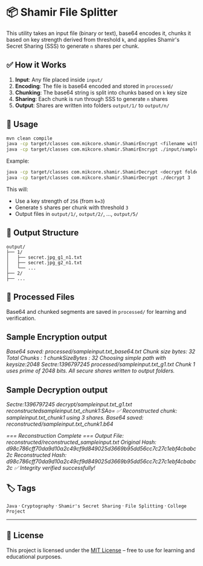 # 📦 Shamir File Splitter

This utility takes an input file (binary or text), base64 encodes it, chunks it based on key strength derived from threshold `k`, and applies Shamir's Secret Sharing (SSS) to generate `n` shares per chunk.

## ✅ How it Works

1. **Input**: Any file placed inside `input/`
2. **Encoding**: The file is base64 encoded and stored in `processed/`
3. **Chunking**: The base64 string is split into chunks based on `k` key size
4. **Sharing**: Each chunk is run through SSS to generate `n` shares
5. **Output**: Shares are written into folders `output/1/` to `output/n/`

## 🚀 Usage

```bash
mvn clean compile
java -cp target/classes com.mikcore.shamir.ShamirEncrypt <filename with path> <k> <n>
java -cp target/classes com.mikcore.shamir.ShamirEncrypt ./input/sampleinput.txt 256 3 5


```

Example:

```bash
java -cp target/classes com.mikcore.shamir.ShamirDecrypt <decrypt folder> <k>
java -cp target/classes com.mikcore.shamir.ShamirDecrypt ./decrypt 3
```

This will:

- Use a key strength of `256` (from `k=3`)
- Generate `5` shares per chunk with threshold `3`
- Output files in `output/1/`, `output/2/`, ..., `output/5/`

## 📂 Output Structure

```structured text
output/
├── 1/
│   ├── secret.jpg_g1_n1.txt
│   ├── secret.jpg_g2_n1.txt
│   └── ...
├── 2/
├── ...
```

## 📁 Processed Files

Base64 and chunked segments are saved in `processed/` for learning and verification.

## Sample Encryption output

*Base64 saved: processed/sampleinput.txt_base64.txt*
*Chunk size bytes: 32*
*Total Chunks : 1*
*chunkSizeBytes : 32*
*Choosing simple path with keysize:2048*
*Sectre:1396797245 processed/sampleinput.txt_g1.txt*
*Chunk 1 uses prime of 2048 bits.*
*All secure shares written to output folders.*

## Sample Decryption output

*Sectre:1396797245 decrypt/sampleinput.txt_g1.txt*
*reconstructedsampleinput.txt_chunk1:SAo=*
*✅ Reconstructed chunk: sampleinput.txt_chunk1 using 3 shares. Base64 saved: reconstructed/sampleinput.txt_chunk1.b64*

*=== Reconstruction Complete ===*
*Output File: reconstructed/reconstructed_sampleinput.txt*
*Original Hash: d98c786cff70da9d10a2c49cf9d849025d3669b95dd56cc7c27c1ebf4cbabc2c*
*Reconstructed Hash: d98c786cff70da9d10a2c49cf9d849025d3669b95dd56cc7c27c1ebf4cbabc2c*
*✅ Integrity verified successfully!*

## 🏷️ Tags
`Java` · `Cryptography` · `Shamir's Secret Sharing` · `File Splitting` · `College Project`

---

## 📜 License
This project is licensed under the [MIT License](LICENSE) – free to use for learning and educational purposes.

